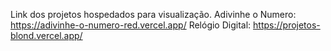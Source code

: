 Link dos projetos hospedados para visualização.
Adivinhe o Numero: <a>https://adivinhe-o-numero-red.vercel.app/</a>
Relógio Digital: https://projetos-blond.vercel.app/

